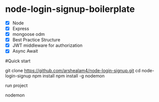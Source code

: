 # node-login-signup-boilerplate
- [x] Node
- [x] Express
- [x] mongoose odm
- [x] Best Practice Structure
- [x] JWT middleware for authorization
- [x] Async Await

#Quick start

git clone https://github.com/arshealam4/node-login-signup.git
cd node-login-signup
npm install
npm install -g nodemon

run project 

nodemon

